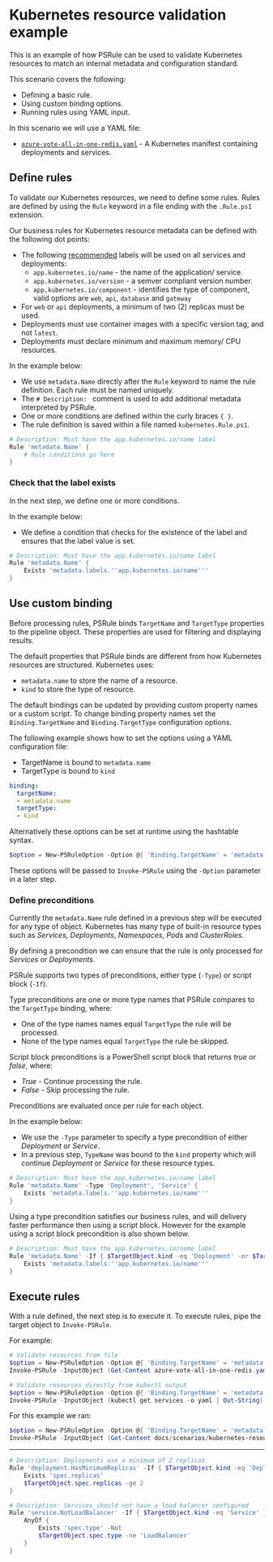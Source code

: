 # Kubernetes resource validation example

This is an example of how PSRule can be used to validate Kubernetes resources to match an internal metadata and configuration standard.

This scenario covers the following:

- Defining a basic rule.
- Using custom binding options.
- Running rules using YAML input.

In this scenario we will use a YAML file:

- [`azure-vote-all-in-one-redis.yaml`](azure-vote-all-in-one-redis.yaml) - A Kubernetes manifest containing deployments and services.

## Define rules

To validate our Kubernetes resources, we need to define some rules. Rules are defined by using the `Rule` keyword in a file ending with the `.Rule.ps1` extension.

Our business rules for Kubernetes resource metadata can be defined with the following dot points:

- The following [recommended](https://kubernetes.io/docs/concepts/overview/working-with-objects/common-labels/) labels will be used on all services and deployments:
  - `app.kubernetes.io/name` - the name of the application/ service.
  - `app.kubernetes.io/version` - a semver compliant version number.
  - `app.kubernetes.io/component` - identifies the type of component, valid options are `web`, `api`, `database` and `gateway`
- For `web` or `api` deployments, a minimum of two (2) replicas must be used.
- Deployments must use container images with a specific version tag, and not `latest`.
- Deployments must declare minimum and maximum memory/ CPU resources.

In the example below:

- We use `metadata.Name` directly after the `Rule` keyword to name the rule definition. Each rule must be named uniquely.
- The `# Description: ` comment is used to add additional metadata interpreted by PSRule.
- One or more conditions are defined within the curly braces `{ }`.
- The rule definition is saved within a file named `kubernetes.Rule.ps1`.

```powershell
# Description: Must have the app.kubernetes.io/name label
Rule 'metadata.Name' {
    # Rule conditions go here
}
```

### Check that the label exists

In the next step, we define one or more conditions.

In the example below:

- We define a condition that checks for the existence of the label and ensures that the label value is set.

```powershell
# Description: Must have the app.kubernetes.io/name label
Rule 'metadata.Name' {
    Exists 'metadata.labels.''app.kubernetes.io/name'''
}
```

## Use custom binding

Before processing rules, PSRule binds `TargetName` and `TargetType` properties to the pipeline object. These properties are used for filtering and displaying results.

The default properties that PSRule binds are different from how Kubernetes resources are structured. Kubernetes uses:

- `metadata.name` to store the name of a resource.
- `kind` to store the type of resource.

The default bindings can be updated by providing custom property names or a custom script. To change binding property names set the `Binding.TargetName` and `Binding.TargetType` configuration options.

The following example shows how to set the options using a YAML configuration file:

- TargetName is bound to `metadata.name`
- TargetType is bound to `kind`

```yaml
binding:
  targetName:
  - metadata.name
  targetType:
  - kind
```

Alternatively these options can be set at runtime using the hashtable syntax.

```powershell
$option = New-PSRuleOption -Option @{ 'Binding.TargetName' = 'metadata.name'; 'Binding.TargetType' = 'kind' };
```

These options will be passed to `Invoke-PSRule` using the `-Option` parameter in a later step.

### Define preconditions

Currently the `metadata.Name` rule defined in a previous step will be executed for any type of object. Kubernetes has many type of built-in resource types such as _Services_, _Deployments_, _Namespaces_, _Pods_ and _ClusterRoles_.

By defining a precondition we can ensure that the rule is only processed for _Services_ or _Deployments_.

PSRule supports two types of preconditions, either type (`-Type`) or script block (`-If`).

Type preconditions are one or more type names that PSRule compares to the `TargetType` binding, where:

- One of the type names names equal `TargetType` the rule will be processed.
- None of the type names equal `TargetType` the rule be skipped.

Script block preconditions is a PowerShell script block that returns _true_ or _false_, where:

- _True_ - Continue processing the rule.
- _False_ - Skip processing the rule.

Preconditions are evaluated once per rule for each object.

In the example below:

- We use the `-Type` parameter to specify a type precondition of either _Deployment_ or _Service_.
- In a previous step, `TypeName` was bound to the `kind` property which will continue _Deployment_ or _Service_ for these resource types.

```powershell
# Description: Must have the app.kubernetes.io/name label
Rule 'metadata.Name' -Type 'Deployment', 'Service' {
    Exists 'metadata.labels.''app.kubernetes.io/name'''
}
```

Using a type precondition satisfies our business rules, and will delivery faster performance then using a script block. However for the example using a script block precondition is also shown below.

```powershell
# Description: Must have the app.kubernetes.io/name label
Rule 'metadata.Name' -If { $TargetObject.kind -eq 'Deployment' -or $TargetObject.kind -eq 'Service' } {
    Exists 'metadata.labels.''app.kubernetes.io/name'''
}
```

## Execute rules

With a rule defined, the next step is to execute it. To execute rules, pipe the target object to `Invoke-PSRule`.

For example:

```powershell
# Validate resources from file
$option = New-PSRuleOption -Option @{ 'Binding.TargetName' = 'metadata.name' }
Invoke-PSRule -InputObject (Get-Content azure-vote-all-in-one-redis.yaml -Raw) -Format Yaml -Option $option;
```

```powershell
# Validate resources directly from kubectl output
$option = New-PSRuleOption -Option @{ 'Binding.TargetName' = 'metadata.name' }
Invoke-PSRule -InputObject (kubectl get services -o yaml | Out-String) -Format Yaml -Option $option -ObjectPath items;
```

For this example we ran:

```powershell
$option = New-PSRuleOption -Option @{ 'Binding.TargetName' = 'metadata.name' }
Invoke-PSRule -InputObject (Get-Content docs/scenarios/kubernetes-resources/azure-vote-all-in-one-redis.yaml -Raw) -Path docs/scenarios/kubernetes-resources -Format Yaml -Option $option;
```

---

```powershell
# Description: Deployments use a minimum of 2 replicas
Rule 'deployment.HasMinimumReplicas' -If { $TargetObject.kind -eq 'Deployment' } {
    Exists 'spec.replicas'
    $TargetObject.spec.replicas -ge 2
}
```

```powershell
# Description: Services should not have a load balancer configured
Rule 'service.NotLoadBalancer' -If { $TargetObject.kind -eq 'Service' } {
    AnyOf {
        Exists 'spec.type' -Not
        $TargetObject.spec.type -ne 'LoadBalancer'
    }
}
```
